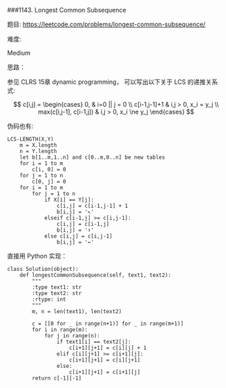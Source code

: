 ###1143. Longest Common Subsequence


题目:
<https://leetcode.com/problems/longest-common-subsequence/>


难度:

Medium

思路：

参见 CLRS 15章 dynamic programming， 可以写出以下关于 LCS 的递推关系式:

$$
c[i,j] =
\begin{cases}
  0, &  i=0  ||  j = 0 \\
  c[i-1,j-1]+1 & i,j > 0, x_i = y_j \\
  max(c[i,j-1], c[i-1,j]) & i,j > 0, x_i \ne y_j
\end{cases}
$$

伪码也有:

```
LCS-LENGTH(X,Y)
	m = X.length
	n = Y.length
	let b[1..m,1..n] and c[0..m,0..n] be new tables
	for i = 1 to m 
		c[i, 0] = 0
	for j = 1 to n
		c[0, j] = 0
	for i = 1 to m
		for j = 1 to n
			if X[i] == Y[j]:
				c[i,j] = c[i-1,j-1] + 1
				b[i,j] = '↖︎'
			elseif c[i-1,j] >= c[i,j-1]:
				c[i,j] = c[i-1,j]
				b[i,j] = '↑'
			else c[i,j] = c[i,j-1]
				b[i,j] = '←'
```


直接用 Python 实现：

```Python3
class Solution(object):
    def longestCommonSubsequence(self, text1, text2):
        """
        :type text1: str
        :type text2: str
        :rtype: int
        """
        m, n = len(text1), len(text2)

        c = [[0 for _ in range(n+1)] for _ in range(m+1)]
        for i in range(m):
            for j in range(n):
                if text1[i] == text2[j]:
                    c[i+1][j+1] = c[i][j] + 1
                elif c[i][j+1] >= c[i+1][j]:
                    c[i+1][j+1] = c[i][j+1]
                else:
                    c[i+1][j+1] = c[i+1][j]
        return c[-1][-1]
```

